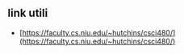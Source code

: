 ## link utili

- [https://faculty.cs.niu.edu/~hutchins/csci480/](https://faculty.cs.niu.edu/~hutchins/csci480/)